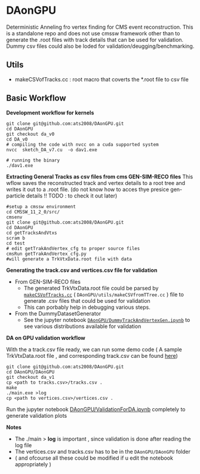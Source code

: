# DAonGPU
Deterministic Anneling fro vertex finding for CMS event reconstruction. This is a standalone repo and does not use cmssw framework other than to generate the .root files with track details that can be used for validation. Dummy csv files could also be loded for validation/deugging/benchmarking.

## Utils
- makeCSVofTracks.cc   : root macro that coverts the \*.root file to csv file

## Basic Workflow
**Development workflow for kernels**
```
git clone git@github.com:ats2008/DAonGPU.git
cd DAonGPU
git checkout da_v0
cd DA_v0
# compiling the code with nvcc on a cuda supported system
nvcc  sketch_DA_v7.cu  -o dav1.exe

# running the binary
./dav1.exe
```


**Extracting General Tracks as csv files from cms GEN-SIM-RECO files**
This wflow saves the reconstructed track and vertex details to a root tree and writes it out to a .root file. (do not know how to acces thye presice gen-particle details !! TODO : to check it out later)
```bash=
#setup a cmssw environment
cd CMSSW_11_2_0/src/
cmsenv
git clone git@github.com:ats2008/DAonGPU.git
cd DAonGPU
cd getTracksAndVtxs
scram b
cd test
# edit getTrakAndVertex_cfg to proper source files
cmsRun getTrakAndVertex_cfg.py
#will generate a TrkVtxData.root file with data
```
**Generating the track.csv and vertices.csv file for validation**
- From  GEN-SIM-RECO files
  - The generated TrkVtxData.root file could be parsed by [`makeCSVofTracks.cc`](https://github.com/ats2008/DAonGPU/blob/mergeDev/utils/makeCSVfromTTree.cc) ( `DAonGPU/utils/makeCSVfromTTree.cc` ) file to generate  .csv files that could be used for validation
  - This can porbably help in debugging various steps.
- From the DummyDatasetGenerator
  - See the jupyter notebook  [`DAonGPU/DummyTrackAndVertexGen.ipynb`](https://github.com/ats2008/DAonGPU/blob/mergeDev/DummyTrackAndVertexGen.ipynb) to see various distributions available for validation

**DA on GPU validation workflow**

With the a track.csv file ready, we can run some demo code ( A sample TrkVtxData.root file , and corresponding track.csv can be found [here](https://cernbox.cern.ch/index.php/s/yeXjXKOnLbvJqZv))
```bash=
git clone git@github.com:ats2008/DAonGPU.git
cd DAonGPU/DAonGPU
git checkout da_v1
cp <path to tracks.csv>/tracks.csv . 
make 
./main.exe >log
cp <path to vertices.csv>/vertices.csv .
```
Run the jupyter notebook [DAonGPU/ValidationForDA.ipynb](https://github.com/ats2008/DAonGPU/blob/mergeDev/ValidationForDA.ipynb) completely to generate validation plots

**Notes**
- The ./main > **log** is important , since validation is done after reading the log file
- The vertices.csv and tracks.csv has to be in the `DAonGPU/DAonGPU` folder
- ( and ofcourse all these could be modified if u edit the notebook appropriately )

